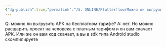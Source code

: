 ```yaml
---
{"dg-publish":true,"permalink":"/5. ONLINE/Flutterflow/Можно ли выгрузить APK на бесплатном тарифе?/","created":"2024-10-23T10:58:01.013-03:00","updated":"2024-10-23T10:58:07.680-03:00"}
---
```


Q: можно ли выгрузить APK на бесплатном тарифе?
A: нет. Но можно расшарить проект на человека с платным тарифом и он вам скачает APK.
Или же он вам код скачает, а вы в sdk типа Android studio скомпилируете